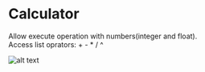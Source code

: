 # Calculator

Allow execute operation with numbers(integer and float).\
Access list oprators: + - * / ^

![alt text](http://url/to/img.png)